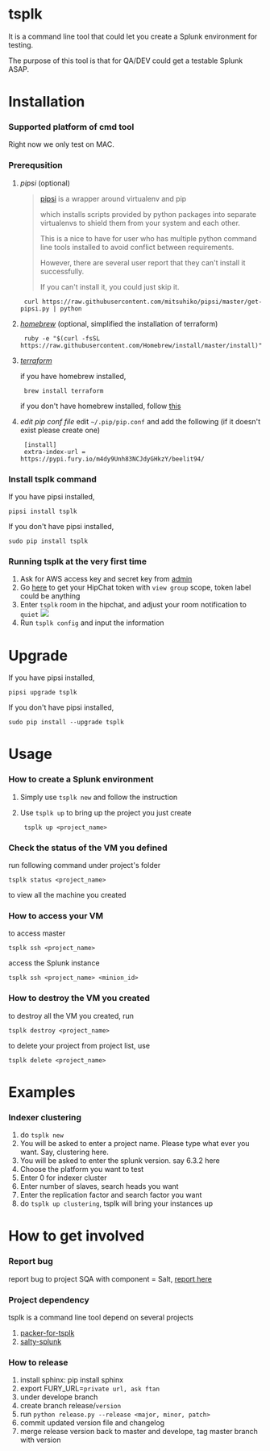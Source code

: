 # tsplk

It is a command line tool that could let you create a Splunk environment for testing.

The purpose of this tool is that for QA/DEV could get a testable Splunk ASAP.


# Installation

### Supported platform of cmd tool

Right now we only test on MAC.

### Prerequsition
1. _pipsi_ (optional)

    > [pipsi](https://github.com/mitsuhiko/pipsi) is a wrapper around virtualenv and pip
    >
    > which installs scripts provided by python packages into separate virtualenvs to shield them from your system and each other.
    >
    > This is a nice to have for user who has multiple python command line tools installed to avoid conflict between requirements.
    >
    > However, there are several user report that they can't install it successfully.
    >
    > If you can't install it, you could just skip it.

        curl https://raw.githubusercontent.com/mitsuhiko/pipsi/master/get-pipsi.py | python

2. [_homebrew_](http://brew.sh/) (optional, simplified the installation of terraform)

        ruby -e "$(curl -fsSL https://raw.githubusercontent.com/Homebrew/install/master/install)"

3. [_terraform_](https://www.terraform.io/)

    if you have homebrew installed,

        brew install terraform

    if you don't have homebrew installed, follow [this](https://www.terraform.io/intro/getting-started/install.html)

4. _edit pip conf file_
edit `~/.pip/pip.conf` and add the following (if it doesn't exist please create one)

        [install]
        extra-index-url = https://pypi.fury.io/m4dy9Unh83NCJdyGHkzY/beelit94/

### Install tsplk command
If you have pipsi installed,

    pipsi install tsplk

If you don't have pipsi installed,

    sudo pip install tsplk

### Running tsplk at the very first time

1. Ask for AWS access key and secret key from [admin](emailto:ftan@splunk.com)
1. Go [here](https://hipchat.splunk.com/account/api) to get your HipChat token
with `view group` scope, token label could be anything
1. Enter `tsplk` room in the hipchat, and adjust your room notification to `quiet`
![](https://s3-us-west-2.amazonaws.com/tsplk/StaticResources/hipchat_room_notification.png)
1. Run `tsplk config` and input the information

# Upgrade

If you have pipsi installed,

    pipsi upgrade tsplk
     
If you don't have pipsi installed,

    sudo pip install --upgrade tsplk 

# Usage
### How to create a Splunk environment

1. Simply use `tsplk new` and follow the instruction
2. Use `tsplk up` to bring up the project you just create

        tsplk up <project_name>

### Check the status of the VM you defined
run following command under project's folder

    tsplk status <project_name>

to view all the machine you created

### How to access your VM

to access master

    tsplk ssh <project_name>

access the Splunk instance

    tsplk ssh <project_name> <minion_id>

### How to destroy the VM you created

to destroy all the VM you created, run

    tsplk destroy <project_name>

to delete your project from project list, use

    tsplk delete <project_name>

# Examples
### Indexer clustering

1. do `tsplk new`
2. You will be asked to enter a project name. Please type what ever you want. Say, clustering here.
3. You will be asked to enter the splunk version. say 6.3.2 here
4. Choose the platform you want to test
5. Enter 0 for indexer cluster
6. Enter number of slaves, search heads you want
7. Enter the replication factor and search factor you want
8. do `tsplk up clustering`, tsplk will bring your instances up

# How to get involved
### Report bug

report bug to project SQA with component = Salt, [report here](https://jira.splunk.com/secure/CreateIssueDetails!init.jspa?pid=12521&issuetype=1&components=Salt)

### Project dependency

tsplk is a command line tool depend on several projects

1. [packer-for-tsplk](https://git.splunk.com/users/ftan/repos/packer-for-tsplk/browse)
2. [salty-splunk](https://git.splunk.com/projects/SUSTAIN/repos/salty-splunk/browse)

### How to release

1. install sphinx: pip install sphinx
1. export FURY_URL=`private url, ask ftan`
1. under develope branch
1. create branch release/`version`
1. run `python release.py --release <major, minor, patch>`
1. commit updated version file and changelog
1. merge release version back to master and develope, tag master branch with version